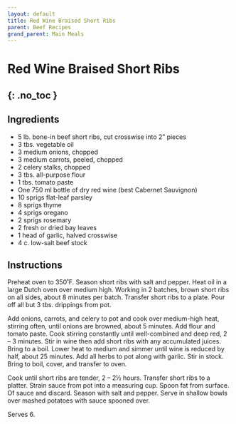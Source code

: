 ```yaml
---
layout: default
title: Red Wine Braised Short Ribs
parent: Beef Recipes
grand_parent: Main Meals
---
```


# Red Wine Braised Short Ribs
{: .no_toc }
---

## Ingredients
<ul>
	<li>5 lb. bone-in beef short ribs, cut crosswise into 2” pieces</li>
	<li>3 tbs. vegetable oil</li>
	<li>3 medium onions, chopped</li>
	<li>3 medium carrots, peeled, chopped</li>
	<li>2 celery stalks, chopped</li>
	<li>3 tbs. all-purpose flour</li>
	<li>1 tbs. tomato paste</li>
	<li>One 750 ml bottle of dry red wine (best Cabernet Sauvignon)</li>
	<li>10 sprigs flat-leaf parsley</li>
	<li>8 sprigs thyme</li>
	<li>4 sprigs oregano</li>
	<li>2 sprigs rosemary</li>
	<li>2 fresh or dried bay leaves</li>
	<li>1 head of garlic, halved crosswise</li>
	<li>4 c. low-salt beef stock</li>
</ul>

## Instructions

Preheat oven to 350˚F. Season short ribs with salt and pepper. Heat oil in a large Dutch oven over medium high. Working in 2 batches, brown short ribs on all sides, about 8 minutes per batch. Transfer short ribs to a plate. Pour off all but 3 tbs. drippings from pot.

Add onions, carrots, and celery to pot and cook over medium-high heat, stirring often, until onions are browned, about 5 minutes. Add flour and tomato paste. Cook stirring constantly until well-combined and deep red, 2 – 3 minutes. Stir in wine then add short ribs with any accumulated juices. Bring to a boil. Lower heat to medium and simmer until wine is reduced by half, about 25 minutes. Add all herbs to pot along with garlic. Stir in stock. Bring to boil, cover, and transfer to oven.

Cook until short ribs are tender, 2 – 2½ hours. Transfer short ribs to a platter. Strain sauce from pot into a measuring cup. Spoon fat from surface. Of sauce and discard. Season with salt and pepper. Serve in shallow bowls over mashed potatoes with sauce spooned over.

Serves 6.